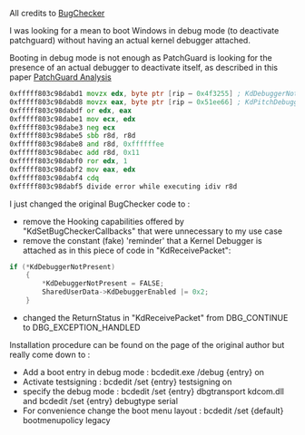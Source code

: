 All credits to [BugChecker](https://github.com/vitoplantamura/BugChecker/tree/master/KDCOM)  

I was looking for a mean to boot Windows in debug mode (to deactivate patchguard) without having an actual kernel debugger attached.  

Booting in debug mode is not enough as PatchGuard is looking for the presence of an actual debugger to deactivate itself, as described in this paper [PatchGuard Analysis](https://blog.tetrane.com/downloads/Tetrane_PatchGuard_Analysis_RS4_v1.00.pdf)  

```asm
0xfffff803c98dabd1 movzx edx, byte ptr [rip – 0x4f3255] ; KdDebuggerNotPresent
0xfffff803c98dabd8 movzx eax, byte ptr [rip – 0x51ee66] ; KdPitchDebugger
0xfffff803c98dabdf or edx, eax
0xfffff803c98dabe1 mov ecx, edx
0xfffff803c98dabe3 neg ecx
0xfffff803c98dabe5 sbb r8d, r8d
0xfffff803c98dabe8 and r8d, 0xffffffee
0xfffff803c98dabec add r8d, 0x11
0xfffff803c98dabf0 ror edx, 1
0xfffff803c98dabf2 mov eax, edx
0xfffff803c98dabf4 cdq
0xfffff803c98dabf5 divide error while executing idiv r8d
```

I just changed the original BugChecker code to :  

-  remove the Hooking capabilities offered by "KdSetBugCheckerCallbacks" that were unnecessary to my use case  
-  remove the constant (fake) 'reminder' that a Kernel Debugger is attached as in this piece of code in "KdReceivePacket":  
```C
if (*KdDebuggerNotPresent)
	{
		*KdDebuggerNotPresent = FALSE;
		SharedUserData->KdDebuggerEnabled |= 0x2;
	}
```
-  changed the ReturnStatus in "KdReceivePacket" from DBG_CONTINUE to DBG_EXCEPTION_HANDLED  

Installation procedure can be found on the page of the original author but really come down to :   

- Add a boot entry in debug mode : bcdedit.exe /debug {entry} on  
- Activate testsigning : bcdedit /set {entry} testsigning on  
- specify the debug mode : bcdedit /set {entry} dbgtransport kdcom.dll and bcdedit /set {entry} debugtype serial  
- For convenience change the boot menu layout : bcdedit /set {default} bootmenupolicy legacy  

   

 
